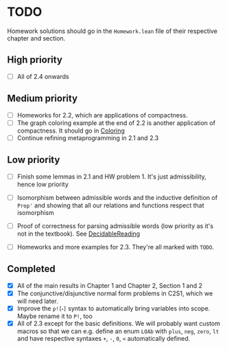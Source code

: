 # TODO

Homework solutions should go in the `Homework.lean` file of their respective chapter and section.

## High priority
- [ ] All of 2.4 onwards

## Medium priority
- [ ] Homeworks for 2.2, which are applications of compactness.
- [ ] The graph coloring example at the end of 2.2 is another application of compactness. It should go in [Coloring](LogicFormalization/Chapter2/Section2/Coloring.lean)
- [ ] Continue refining metaprogramming in 2.1 and 2.3

## Low priority
- [ ] Finish some lemmas in 2.1 and HW problem 1. It's just admissibility, hence low priority
- [ ] Isomorphism between admissible words and the inductive definition of `Prop'` and showing that all our relations and functions respect that isomorphism
- [ ] Proof of correctness for parsing admissible words (low priority as it's not in the textbook). See [DecidableReading](LogicFormalization/Chapter2/Section1/DecidableReading.lean)
- [ ] Homeworks and more examples for 2.3. They're all marked with `TODO`.


## Completed
- [x] All of the main results in Chapter 1 and Chapter 2, Section 1 and 2
- [x] The conjunctive/disjunctive normal form problems in C2S1, which we will need later.
- [x] Improve the `p![⬝]` syntax to automatically bring variables into scope. Maybe rename it to `P!`, too
- [x] All of 2.3 except for the basic definitions. We will probably want custom macros so that we can e.g. define an enum `LOAb` with `plus`, `neg`, `zero`, `lt` and have respective syntaxes `+`, `-`, `0`, `<` automatically defined.
